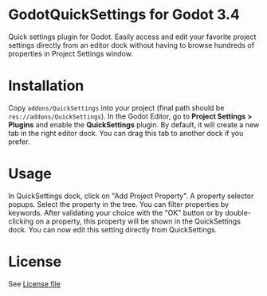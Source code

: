 # GodotQuickSettings for Godot 3.4
Quick settings plugin for Godot.
Easily access and edit your favorite project settings directly from an editor dock without having to browse hundreds of properties in Project Settings window.

# Installation
Copy `addons/QuickSettings` into your project (final path should be `res://addons/QuickSettings`). In the Godot Editor, go to **Project Settings > Plugins** and enable the **QuickSettings** plugin.
By default, it will create a new tab in the right editor dock. You can drag this tab to another dock if you prefer.

# Usage
In QuickSettings dock, click on "Add Project Property".
A property selector popups.
Select the property in the tree. You can filter properties by keywords.
After validating your choice with the "OK" button or by double-clicking on a property, this property will be shown in the QuickSettings dock.
You can now edit this setting directly from QuickSettings.

# License

See [License file](./LICENSE)